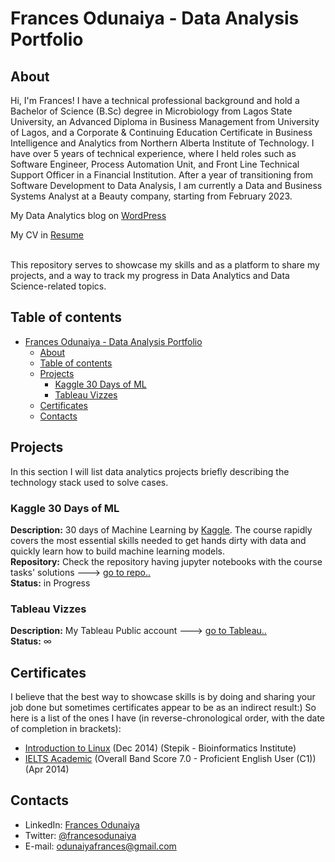 # Frances Odunaiya - Data Analysis Portfolio

## About

Hi, I'm Frances! I have a technical professional background and hold a Bachelor of Science (B.Sc) degree in Microbiology from Lagos State University, an Advanced Diploma in Business Management from University of Lagos, and a Corporate & Continuing Education Certificate in Business Intelligence and Analytics from Northern Alberta Institute of Technology. I have over 5 years of technical experience, where I held roles such as Software Engineer, Process Automation Unit, and Front Line Technical Support Officer in a Financial Institution. After a year of transitioning from Software Development to Data Analysis, I am currently a Data and Business Systems Analyst at a Beauty company, starting from February 2023.

My Data Analytics blog on [WordPress](https://odunaiyafrances.wordpress.com/2023/12/19/growth-unlocked/)

My CV in [Resume](https://frances-odunaiya.github.io/Online_Resume/)

<br>
This repository serves to showcase my skills and as a platform to share my projects, and a way to track my progress in Data Analytics and Data Science-related topics.  
<br>

## Table of contents

- [Frances Odunaiya - Data Analysis Portfolio](#frances-odunaiya---data-analysis-portfolio)
  - [About](#about)
  - [Table of contents](#table-of-contents)
  - [Projects](#projects)
    - [Kaggle 30 Days of ML](#kaggle-30-days-of-ml)
    - [Tableau Vizzes](#tableau-vizzes)
  - [Certificates](#certificates)
  - [Contacts](#contacts)

## Projects

In this section I will list data analytics projects briefly describing the technology stack used to solve cases.

### Kaggle 30 Days of ML

**Description:** 30 days of Machine Learning by [Kaggle](https://www.kaggle.com/thirty-days-of-ml). The course rapidly covers the most essential skills needed to get hands dirty with data and quickly learn how to build machine learning models.  
**Repository:** Check the repository having jupyter notebooks with the course tasks' solutions ---> [go to repo..](https://github.com/frances-odunaiya/kaggle_30_Days_of_ML)  
**Status:** in Progress

### Tableau Vizzes

**Description:** My Tableau Public account ---> [go to Tableau..](https://public.tableau.com/app/profile/frances.odunaiya/)  
**Status:** ∞

## Certificates

I believe that the best way to showcase skills is by doing and sharing your job done but sometimes certificates appear to be as an indirect result:) So here is a list of the ones I have (in reverse-chronological order, with the date of completion in brackets):

- [Introduction to Linux](https://stepik.org/cert/4441) (Dec 2014) (Stepik - Bioinformatics Institute)
- [IELTS Academic](https://drive.google.com/file/d/1bB3bBUtCeHttCQQHdLP6Om45dFgDyXYw/view?usp=sharing) (Overall Band Score 7.0 - Proficient English User (C1)) (Apr 2014)

## Contacts

- LinkedIn: [Frances Odunaiya](www.linkedin.com/in/frances-odunaiya)
- Twitter: [@francesodunaiya](https://twitter.com/francesodunaiya)
- E-mail: odunaiyafrances@gmail.com

